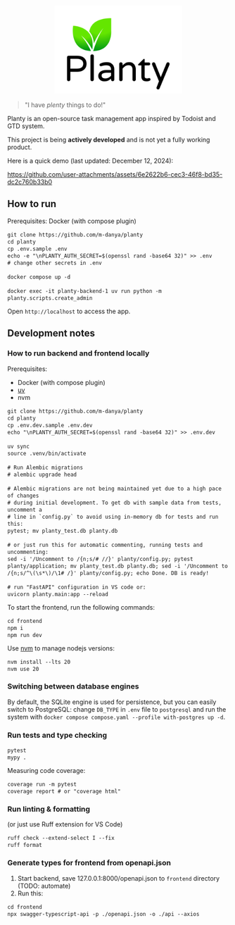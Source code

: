 <p align="center">
    <img src="./imgs/logo_vert.png" height="200px">
</p>

> "I have <i>plenty</i> things to do!"

Planty is an open-source task management app inspired by Todoist and GTD system.

This project is being **actively developed** and is not yet a fully working product.

Here is a quick demo (last updated: December 12, 2024):

https://github.com/user-attachments/assets/6e2622b6-cec3-46f8-bd35-dc2c760b33b0

## How to run

Prerequisites: Docker (with compose plugin)

```
git clone https://github.com/m-danya/planty
cd planty
cp .env.sample .env
echo -e "\nPLANTY_AUTH_SECRET=$(openssl rand -base64 32)" >> .env
# change other secrets in .env

docker compose up -d

docker exec -it planty-backend-1 uv run python -m planty.scripts.create_admin
```

Open `http://localhost` to access the app.

## Development notes

### How to run backend and frontend locally

Prerequisites:

- Docker (with compose plugin)
- [uv](https://docs.astral.sh/uv/)
- nvm

```
git clone https://github.com/m-danya/planty
cd planty
cp .env.dev.sample .env.dev
echo "\nPLANTY_AUTH_SECRET=$(openssl rand -base64 32)" >> .env.dev

uv sync
source .venv/bin/activate

# Run Alembic migrations
# alembic upgrade head

# Alembic migrations are not being maintained yet due to a high pace of changes
# during initial development. To get db with sample data from tests, uncomment a
# line in `config.py` to avoid using in-memory db for tests and run this:
pytest; mv planty_test.db planty.db

# or just run this for automatic commenting, running tests and uncommenting:
sed -i '/Uncomment to /{n;s/# //}' planty/config.py; pytest planty/application; mv planty_test.db planty.db; sed -i '/Uncomment to /{n;s/^\(\s*\)/\1# /}' planty/config.py; echo Done. DB is ready!

# run "FastAPI" configuration in VS code or:
uvicorn planty.main:app --reload
```

To start the frontend, run the following commands:

```
cd frontend
npm i
npm run dev
```

Use [nvm](https://github.com/nvm-sh/nvm) to manage nodejs versions:

```
nvm install --lts 20
nvm use 20
```

### Switching between database engines

By default, the SQLite engine is used for persistence, but you can easily switch
to PostgreSQL: change `DB_TYPE` in `.env` file to `postgresql` and run
the system with `docker compose compose.yaml --profile with-postgres up -d`.

### Run tests and type checking

```
pytest
mypy .
```

Measuring code coverage:

```
coverage run -m pytest
coverage report # or "coverage html"
```

### Run linting & formatting

(or just use Ruff extension for VS Code)

```
ruff check --extend-select I --fix
ruff format
```

### Generate types for frontend from openapi.json

1. Start backend, save 127.0.0.1:8000/openapi.json to `frontend` directory (TODO: automate)
2. Run this:

```
cd frontend
npx swagger-typescript-api -p ./openapi.json -o ./api --axios
```
